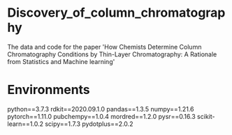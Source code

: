 # Discovery_of_column_chromatography
The data and code for the paper 'How Chemists Determine Column Chromatography Conditions by Thin-Layer Chromatography: A Rationale from Statistics and Machine learning'


# Environments
python==3.7.3
rdkit==2020.09.1.0
pandas==1.3.5
numpy==1.21.6
pytorch==1.11.0
pubchempy==1.0.4
mordred==1.2.0
pysr==0.16.3
scikit-learn==1.0.2
scipy==1.7.3
pydotplus==2.0.2
